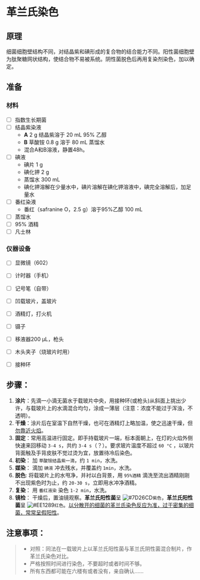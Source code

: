 # 革兰氏染色
## 原理
细菌细胞壁结构不同，对结晶紫和碘形成的复合物的结合能力不同。阳性菌细胞壁为肽聚糖网状结构，使结合物不易被系统。阴性菌脱色后再用复染剂染色，加以确定。
## 准备
### 材料
* [ ] 指数生长期菌
* [ ] 结晶紫染液
    - **A** 2 g 结晶紫溶于 20 mL 95% 乙醇
    - **B** 草酸铵 0.8 g 溶于 80 mL 蒸馏水
    -  混合A和B溶液，静置48h。
* [ ] 碘液
    - 碘片 1 g
    - 碘化钾 2 g
    - 蒸馏水 300 mL
    - 碘化钾溶解在少量水中，碘片溶解在碘化钾溶液中，碘完全溶解后，加足量水
* [ ] 番红染液
    - 番红（safranine O，2.5 g）溶于95%乙醇 100 mL
* [ ] 蒸馏水
* [ ] 95% 酒精
* [ ] 凡士林

### 仪器设备
* [ ] 显微镜（602）
* [ ] 计时器（手机）
* [ ] 记号笔（自带）
* [ ] 凹载玻片，盖玻片
* [ ] 酒精灯，打火机
* [ ] 镊子
* [ ] 移液器200 μL，枪头
* [ ] 木头夹子（烧玻片时用）
* [ ] 接种环


## 步骤：

1. **涂片**：先滴一小滴无菌水于载玻片中央，用接种环(或枪头)从斜面上挑出少许，与载玻片上的水滴混合均匀，涂成一薄层（注意：浓度不能过于浑浊，不透明）。
2. **干燥**：涂片后在室温下自然干燥，也可在酒精灯上略加温，使之迅速干燥，但<u>勿靠近火焰</u>。
3. **固定**：常用高温进行固定。即手持载玻片一端，标本面朝上，在灯的火焰外侧快速来回移动 `3-4 s`，共约 `3-4 s`（？）。要求玻片温度不超过 `60 °C` ，以玻片背面触及手背皮肤不觉过烫为宜，放置待冷后染色。
4. **初染**： 加 `草酸铵结晶紫一滴`，约 `1 min`，水洗。
5. **媒染**： 滴加 `碘液` 冲去残水，并覆盖约 `1min`，水洗。
6. **脱色**: 将载玻片上的水甩净，并衬以白背景，用 `95%酒精` 滴洗至流出酒精刚刚不出现紫色时为止，约 `20-30 s`，立即用水冲净酒精。
7. **复染**： 用 `番红液染` 染色 `1-2 min`，水洗。
8. **镜检**： 干燥后，置油镜观察。**革兰氏阳性菌**呈 ![#7D26CD](https://placehold.it/15/7D26CD/000000?text=+)`紫色`，**革兰氏阳性菌**呈 ![#EE1289](https://placehold.it/15/EE1289/000000?text=+)`红色`。<u>以分散开的细菌的革兰氏染色反应为准，过于密集的细菌，常常呈假阳性</u>。

##  注意事项：
> * 对照：同法在一载玻片上以革兰氏阳性菌与革兰氏阴性菌混合制片，作革兰氏染色对比。
> * 严格按照时间进行染色，不要超时或者时间不够。
> * 所有东西都可能在六楼有或者没有，亲自确认......

